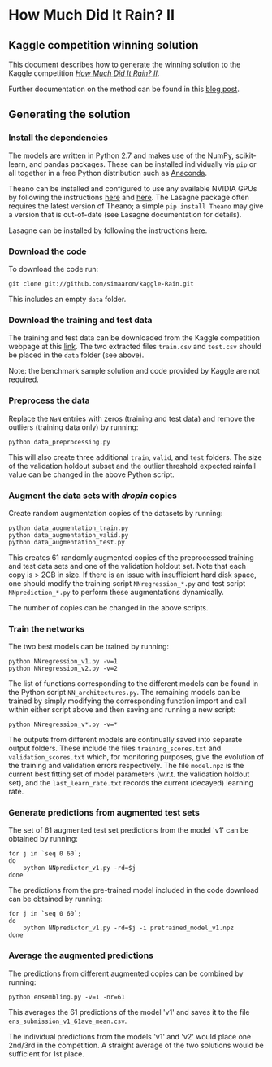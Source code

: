How Much Did It Rain? II
=================
Kaggle competition winning solution
-----------------------------
This document describes how to generate the winning solution to the Kaggle competition [*How Much Did It Rain? II*](https://www.kaggle.com/c/how-much-did-it-rain-ii).

Further documentation on the method can be found in this [blog post](http://simaaron.github.io/Estimating-rainfall-from-weather-radar-readings-using-recurrent-neural-networks/).

## Generating the solution  

### Install the dependencies
The models are written in Python 2.7 and makes use of the NumPy, scikit-learn, and pandas packages. These can be installed individually via `pip` or all together in a free Python distribution such as [Anaconda](https://www.continuum.io/downloads).

Theano can be installed and configured to use any available NVIDIA GPUs by following the instructions [here](http://deeplearning.net/software/theano/install.html) and [here](http://deeplearning.net/software/theano/tutorial/using_gpu.html). The Lasagne package often requires the latest version of Theano; a simple `pip install Theano` may give a version that is out-of-date (see Lasagne documentation for details).  

Lasagne can be installed by following the instructions [here](http://lasagne.readthedocs.org/en/latest/user/installation.html).


### Download the code
To download the code run:

```
git clone git://github.com/simaaron/kaggle-Rain.git
```
This includes an empty `data` folder.


### Download the training and test data
The training and test data can be downloaded from the Kaggle competition webpage at this [link](https://www.kaggle.com/c/how-much-did-it-rain-ii/data). The two extracted files `train.csv` and `test.csv` should be placed in the `data` folder (see above). 

Note: the benchmark sample solution and code provided by Kaggle are not required.

### Preprocess the data
Replace the `NaN` entries with zeros (training and test data) and remove the outliers (training data only) by running:

```
python data_preprocessing.py
```
This will also create three additional `train`, `valid`, and `test` folders. The size of the validation holdout subset and the outlier threshold expected rainfall value can be changed in the above Python script.

### Augment the data sets with *dropin* copies
Create random augmentation copies of the datasets by running:

```
python data_augmentation_train.py
python data_augmentation_valid.py
python data_augmentation_test.py
```
This creates 61 randomly augmented copies of the preprocessed training and test data sets and one of the validation holdout set. Note that each copy is > 2GB in size. If there is an issue with insufficient hard disk space, one should modify the training script `NNregression_*.py` and test script `NNprediction_*.py` to perform these augmentations dynamically.

The number of copies can be changed in the above scripts.

### Train the networks
The two best models can be trained by running:

```
python NNregression_v1.py -v=1
python NNregression_v2.py -v=2
```
The list of functions corresponding to the different models can be found in the Python script `NN_architectures.py`. The remaining models can be trained by simply modifying the corresponding function import and call within either script above and then saving and running a new script:

```
python NNregression_v*.py -v=*
``` 
The outputs from different models are continually saved into separate output folders. These include the files `training_scores.txt` and `validation_scores.txt` which, for monitoring purposes, give the evolution of the training and validation errors respectively. The file `model.npz` is the current best fitting set of model parameters (w.r.t. the validation holdout set), and the `last_learn_rate.txt` records the current (decayed) learning rate.

### Generate predictions from augmented test sets
The set of 61 augmented test set predictions from the model 'v1' can be obtained by running:

```
for j in `seq 0 60`;
do
	python NNpredictor_v1.py -rd=$j
done
```
The predictions from the pre-trained model included in the code download can be obtained by running:

```
for j in `seq 0 60`;
do
	python NNpredictor_v1.py -rd=$j -i pretrained_model_v1.npz
done
```



### Average the augmented predictions
The predictions from different augmented copies can be combined by running:

```
python ensembling.py -v=1 -nr=61
```

This averages the 61 predictions of the model 'v1' and saves it to the file `ens_submission_v1_61ave_mean.csv`.

The individual predictions from the models 'v1' and 'v2' would place one 2nd/3rd in the competition. A straight average of the two solutions would be sufficient for 1st place. 










